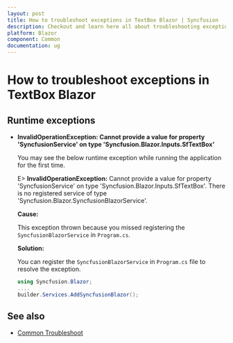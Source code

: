 ```yaml
---
layout: post
title: How to troubleshoot exceptions in TextBox Blazor | Syncfusion
description: Checkout and learn here all about troubleshooting exceptions in TextBox Blazor.
platform: Blazor
component: Common
documentation: ug
---
```


# How to troubleshoot exceptions in TextBox Blazor

<!-- markdownlint-disable MD036 -->

## Runtime exceptions

* **InvalidOperationException: Cannot provide a value for property 'SyncfusionService' on type 'Syncfusion.Blazor.Inputs.SfTextBox'**

    You may see the below runtime exception while running the application for the first time.

    E> **InvalidOperationException:** Cannot provide a value for property 'SyncfusionService' on type 'Syncfusion.Blazor.Inputs.SfTextBox'. There is no registered service of type 'Syncfusion.Blazor.SyncfusionBlazorService'.

    **Cause:**

    This exception thrown because you missed registering the `SyncfusionBlazorService` in `Program.cs`.

    **Solution:**

    You can register the `SyncfusionBlazorService` in `Program.cs` file to resolve the exception.

    ```c#
    using Syncfusion.Blazor;
    ....
    builder.Services.AddSyncfusionBlazor();
    ```

## See also

* [Common Troubleshoot](https://blazor.syncfusion.com/documentation/common/how-to/troubleshoot)
